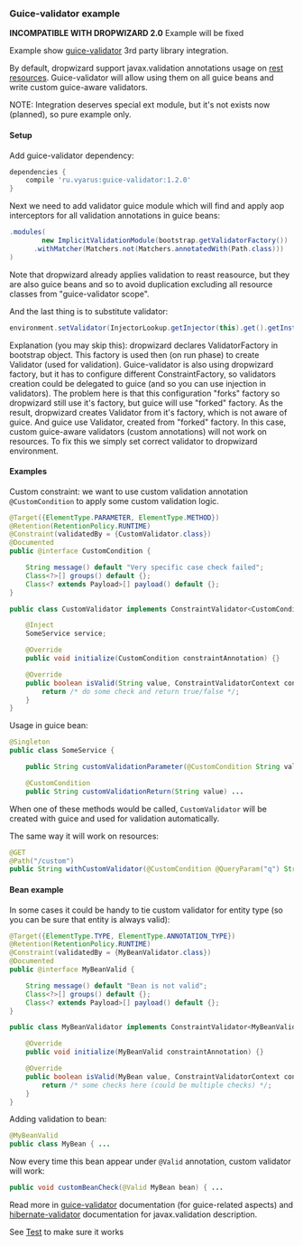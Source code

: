 ### Guice-validator example

**INCOMPATIBLE WITH DROPWIZARD 2.0** Example will be fixed

Example show [guice-validator](https://github.com/xvik/guice-validator) 3rd party library integration.

By default, dropwizard support javax.validation annotations usage on [rest resources](http://www.dropwizard.io/1.2.2/docs/manual/validation.html).
Guice-validator will allow using them on all guice beans and write custom guice-aware validators.

NOTE: Integration deserves special ext module, but it's not exists now (planned), so pure example only.

#### Setup 

Add guice-validator dependency:

```groovy
dependencies {
    compile 'ru.vyarus:guice-validator:1.2.0'
}
```

Next we need to add validator guice module which will find and apply aop interceptors for
all validation annotations in guice beans:

```java
.modules(
        new ImplicitValidationModule(bootstrap.getValidatorFactory())
      .withMatcher(Matchers.not(Matchers.annotatedWith(Path.class)))
)
``` 

Note that dropwizard already applies validation to reast reasource, but they are also 
guice beans and so to avoid duplication excluding all resource classes from "guice-validator scope".

And the last thing is to substitute validator:

```java
environment.setValidator(InjectorLookup.getInjector(this).get().getInstance(Validator.class));
```

Explanation (you may skip this): dropwizard declares ValidatorFactory in bootstrap object. This factory is used then (on run phase)
to create Validator (used for validation). Guice-validator is also using dropwizard factory, but it has to
configure different ConstraintFactory, so validators creation could be delegated to guice (and so you can use injection in validators).
The problem here is that this configuration "forks" factory so dropwizard still use it's factory, but
guice will use "forked" factory. As the result, dropwizard creates Validator from it's factory, which is not aware of guice.
And guice use Validator, created from "forked" factory. In this case, custom guice-aware validators (custom annotations) will not 
work on resources. To fix this we simply set correct validator to dropwizard environment. 


#### Examples

Custom constraint: we want to use custom validation annotation `@CustomCondition` to apply some 
custom validation logic.

```java
@Target({ElementType.PARAMETER, ElementType.METHOD})
@Retention(RetentionPolicy.RUNTIME)
@Constraint(validatedBy = {CustomValidator.class})
@Documented
public @interface CustomCondition {

    String message() default "Very specific case check failed";
    Class<?>[] groups() default {};
    Class<? extends Payload>[] payload() default {};
}
```

```java
public class CustomValidator implements ConstraintValidator<CustomCondition, String> {

    @Inject
    SomeService service;

    @Override
    public void initialize(CustomCondition constraintAnnotation) {}

    @Override
    public boolean isValid(String value, ConstraintValidatorContext context) {
        return /* do some check and return true/false */;
    }
}
```

Usage in guice bean:

```java
@Singleton
public class SomeService {

    public String customValidationParameter(@CustomCondition String value) ...

    @CustomCondition
    public String customValidationReturn(String value) ...
```

When one of these methods would be called, `CustomValidator` will be created with guice and used
for validation automatically.

The same way it will work on resources:

```java
@GET
@Path("/custom")
public String withCustomValidator(@CustomCondition @QueryParam("q") String something) ...
```

#### Bean example

In some cases it could be handy to tie custom validator for entity type (so you can be sure 
that entity is always valid):

```java
@Target({ElementType.TYPE, ElementType.ANNOTATION_TYPE})
@Retention(RetentionPolicy.RUNTIME)
@Constraint(validatedBy = {MyBeanValidator.class})
@Documented
public @interface MyBeanValid {

    String message() default "Bean is not valid";
    Class<?>[] groups() default {};
    Class<? extends Payload>[] payload() default {};
}
```

```java
public class MyBeanValidator implements ConstraintValidator<MyBeanValid, MyBean> {

    @Override
    public void initialize(MyBeanValid constraintAnnotation) {}

    @Override
    public boolean isValid(MyBean value, ConstraintValidatorContext context) {
        return /* some checks here (could be multiple checks) */;
    }
}
```

Adding validation to bean:

```java
@MyBeanValid
public class MyBean { ...
```

Now every time this bean appear under `@Valid` annotation, custom validator will work:

```java
public void customBeanCheck(@Valid MyBean bean) { ...
```


Read more in [guice-validator](https://github.com/xvik/guice-validator) documentation (for guice-related aspects) and 
[hibernate-validator](http://hibernate.org/validator/) documentation for javax.validation description.

See [Test](src/test/groovy/ru/vyarus/dropwizard/guice/examples/RestValidationTest.groovy) to make sure it works 